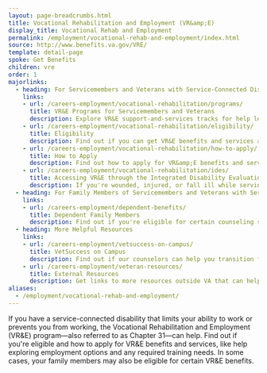 ```yaml
---
layout: page-breadcrumbs.html
title: Vocational Rehabilitation and Employment (VR&amp;E)
display_title: Vocational Rehab and Employment
permalink: /employment/vocational-rehab-and-employment/index.html
source: http://www.benefits.va.gov/VRE/
template: detail-page
spoke: Get Benefits
children: vre
order: 1
majorlinks:
  - heading: For Servicemembers and Veterans with Service-Connected Disabilities
    links:
    - url: /careers-employment/vocational-rehabilitation/programs/
      title: VR&E Programs for Servicemembers and Veterans
      description: Explore VR&E support-and-services tracks for help learning new skills, finding a new job, starting a business, getting educational counseling, or returning to your former job.
    - url: /careers-employment/vocational-rehabilitation/eligibility/
      title: Eligibility
      description: Find out if you can get VR&E benefits and services as a Servicemember or Veteran.
    - url: /careers-employment/vocational-rehabilitation/how-to-apply/
      title: How to Apply
      description: Find out how to apply for VR&amp;E benefits and services as a Servicemember or Veteran.    
    - url: /careers-employment/vocational-rehabilitation/ides/
      title: Accessing VR&E through the Integrated Disability Evaluation System (IDES)
      description: If you're wounded, injured, or fall ill while serving and can't perform your duties, find out how you can access VR&E services as soon as possible through IDES.    
  - heading: For Family Members of Servicemembers and Veterans with Service-Connected Disabilities
    links:
    - url: /careers-employment/dependent-benefits/
      title: Dependent Family Members
      description: Find out if you're eligible for certain counseling services, training, and education benefits.
  - heading: More Helpful Resources
    links:
    - url: /careers-employment/vetsuccess-on-campus/
      title: VetSuccess on Campus
      description: Find out if our counselors can help you transition from military to college life.
    - url: /careers-employment/veteran-resources/
      title: External Resources
      description: Get links to more resources outside VA that can help you in your job search.
aliases:
  - /employment/vocational-rehab-and-employment/
---
```


<div class="va-introtext">

If you have a service-connected disability that limits your ability to work or prevents you from working, the Vocational Rehabilitation and Employment (VR&amp;E) program—also referred to as Chapter 31—can help. Find out if you're eligible and how to apply for VR&E benefits and services, like help exploring employment options and any required training needs. In some cases, your family members may also be eligible for certain VR&E benefits.

</div>
